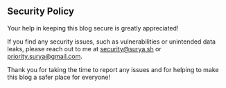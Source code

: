 Security Policy
---------------

Your help in keeping this blog secure is greatly appreciated!

If you find any security issues, such as vulnerabilities or unintended data leaks, please reach out to me at security@surya.sh or priority.surya@gmail.com.

Thank you for taking the time to report any issues and for helping to make this blog a safer place for everyone!
